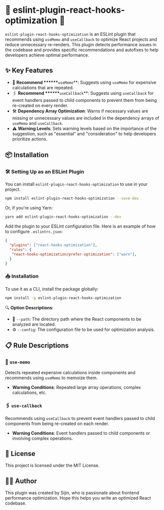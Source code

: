 # 🚀 eslint-plugin-react-hooks-optimization 🔧

`eslint-plugin-react-hooks-optimization` is an ESLint plugin that recommends using `useMemo` and `useCallback` to optimize React projects and reduce unnecessary re-renders. This plugin detects performance issues in the codebase and provides specific recommendations and autofixes to help developers achieve optimal performance.

## ✨ Key Features

- 🧠 **Recommend \*\*\*\*\*\***`useMemo`\*\*: Suggests using `useMemo` for expensive calculations that are repeated.
- 🖇️ **Recommend \*\*\*\*\*\***`useCallback`\*\*: Suggests using `useCallback` for event handlers passed to child components to prevent them from being re-created on every render.
- 🛠️ **Dependency Array Optimization**: Warns if necessary values are missing or unnecessary values are included in the dependency arrays of `useMemo` and `useCallback`.
- ⚠️ **Warning Levels**: Sets warning levels based on the importance of the suggestion, such as "essential" and "consideration" to help developers prioritize actions.

## 📦 Installation

### 🛠️ Setting Up as an ESLint Plugin

You can install `eslint-plugin-react-hooks-optimization` to use in your project.

```bash
npm install eslint-plugin-react-hooks-optimization --save-dev
```

Or, if you're using Yarn:

```bash
yarn add eslint-plugin-react-hooks-optimization --dev
```

Add the plugin to your ESLint configuration file. Here is an example of how to configure `.eslintrc.json`:

```json
{
  "plugins": ["react-hooks-optimization"],
  "rules": {
   "react-hooks-optimization/prefer-optimization": ["warn"],
  }
}
```

### 📥 Installation

To use it as a CLI, install the package globally:

```bash
npm install -g eslint-plugin-react-hooks-optimization
```

🔍 **Option Descriptions**:

- 📂 `--path`: The directory path where the React components to be analyzed are located.
- ⚙️ `--config`: The configuration file to be used for optimization analysis.

## 📋 Rule Descriptions

### 🔄 `use-memo`

Detects repeated expensive calculations inside components and recommends using `useMemo` to memoize them.

- **Warning Conditions**: Repeated large array operations, complex calculations, etc.

### 🖇️ `use-callback`

Recommends using `useCallback` to prevent event handlers passed to child components from being re-created on each render.

- **Warning Conditions**: Event handlers passed to child components or involving complex operations.

## 📜 License

This project is licensed under the MIT License.

## 👨‍💻 Author

This plugin was created by Sijin, who is passionate about frontend performance optimization. Hope this helps you write an optimized React codebase.
